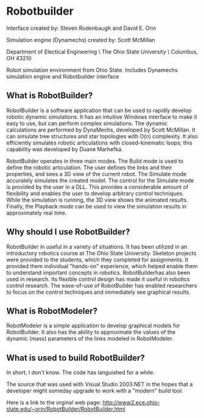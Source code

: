 # Robotbuilder

Interface created by: Steven Rodenbaugh and David E. Orin

Simulation engine (Dynamechs) created by: Scott McMillan

Department of Electical Engineering \\
The Ohio State University \\
Columbus, OH 43210

Robot simulation environment from Ohio State. Includes Dynamechs simulation engine and Robotbuilder interface

## What is RobotBuilder?

RobotBuilder is a software application that can be used to rapidly develop robotic dynamic simulations. It has an intuitive Windows interface to make it easy to use, but can perform complex simulations. The dynamic calculations are performed by DynaMechs, developed by Scott McMillan. It can simulate tree structures and star topologies with O(n) complexity. It also efficiently simulates robotic articulations with closed-kinematic loops; this capability was developed by Duane Marhefka.

RobotBuilder operates in three main modes. The Build mode is used to define the robotic articulation. The user defines the links and their properties, and sees a 3D view of the current robot. The Simulate mode accurately simulates the created model. The control for the Simulate mode is provided by the user in a DLL. This provides a considerable amount of flexibility and enables the user to develop arbitrary control techniques. While the simulation is running, the 3D view shows the animated results. Finally, the Playback mode can be used to view the simulation results in approximately real time.

## Why should I use RobotBuilder?

RobotBuilder in useful in a variety of situations. It has been utilized in an introductory robotics course at The Ohio State University. Skeleton projects were provided to the students, which they completed for assignments. It provided them individual "hands-on" experience, which helped enable them to understand important concepts in robotics. RobotBuilderhas also been used in research. Its flexible control design has made it useful in robotics control research. The ease-of-use of RobotBuilder has enabled researchers to focus on the control techniques and immediately see graphical results.

## What is RobotModeler?

RobotModeler is a simple application to develop graphical models for RobotBuilder. It also has the ability to approximate the values of the dynamic (mass) parameters of the links modeled in RobotModeler.

## What is used to build RobotBuilder?

In short, I don't know.  The code has languished for a while.

The source that was used with Visual Studio 2003.NET in the hopes that a developer might someday upgrade to work with a "modern" build tool.

Here is a link to the orginal web page: http://www2.ece.ohio-state.edu/~orin/RobotBuilder/RobotBuilder.html